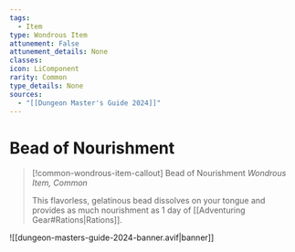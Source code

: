 ```yaml
---
tags:
  - Item
type: Wondrous Item
attunement: False
attunement_details: None
classes:
icon: LiComponent
rarity: Common
type_details: None
sources: 
  - "[[Dungeon Master's Guide 2024]]"
---
```

# Bead of Nourishment
>[!common-wondrous-item-callout] Bead of Nourishment
>_Wondrous Item, Common_
>
>This flavorless, gelatinous bead dissolves on your tongue and provides as much nourishment as 1 day of [[Adventuring Gear#Rations\|Rations]].
>


![[dungeon-masters-guide-2024-banner.avif|banner]]
